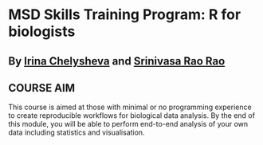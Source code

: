 # MSD Skills Training Program: R for biologists
## By [Irina Chelysheva](https://github.com/Chelysheva) and [Srinivasa Rao Rao](https://github.com/sraorao)
## COURSE AIM 
This course is aimed at those with minimal or no programming experience to create reproducible workflows for biological data analysis. By the end of this module, you will be able to perform end-to-end analysis of your own data including statistics and visualisation. 
